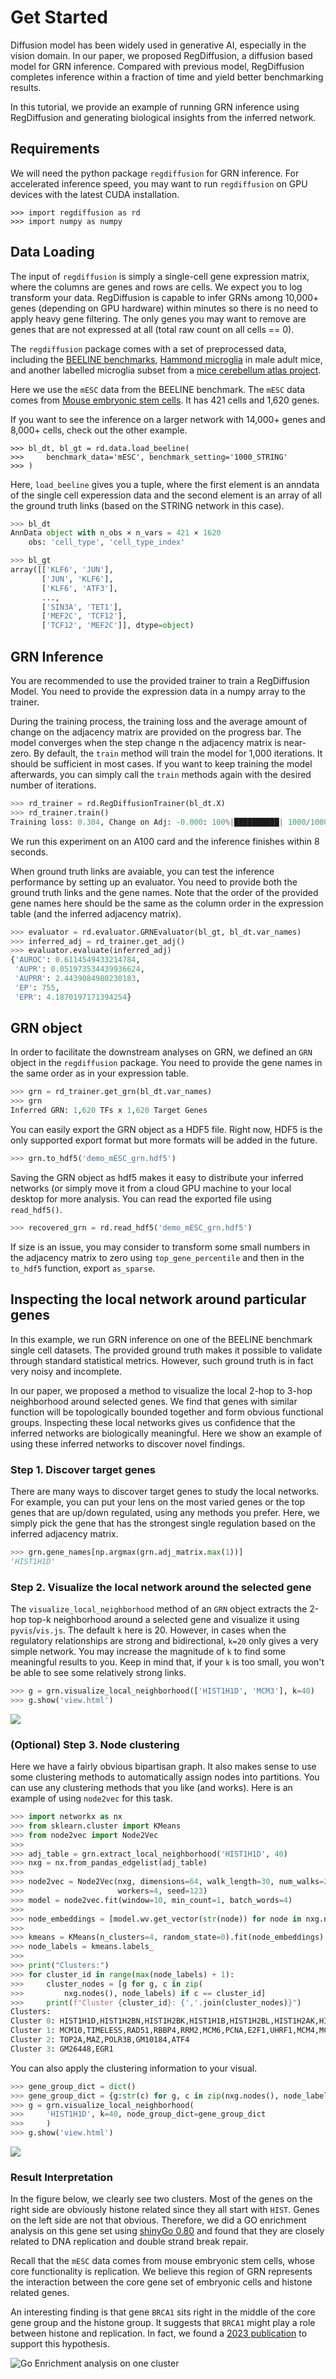 # Get Started

Diffusion model has been widely used in generative AI, especially in the vision domain. In our paper, we proposed RegDiffusion, a diffusion based model for GRN inference. Compared with previous model, RegDiffusion completes inference within a fraction of time and yield better benchmarking results. 

In this tutorial, we provide an example of running GRN inference using RegDiffusion and generating biological insights from the inferred network. 

## Requirements

We will need the python package `regdiffusion` for GRN inference. For accelerated inference speed, you may want to run `regdiffusion` on GPU devices with the latest CUDA installation.

```
>>> import regdiffusion as rd
>>> import numpy as numpy
```

## Data Loading

The input of `regdiffusion` is simply a single-cell gene expression matrix, where the columns are genes and rows are cells. We expect you to log transform your data. RegDiffusion is capable to infer GRNs among 10,000+ genes (depending on GPU hardware) within minutes so there is no need to apply heavy gene filtering. The only genes you may want to remove are genes that are not expressed at all (total raw count on all cells == 0). 

The `regdiffusion` package comes with a set of preprocessed data, including the [BEELINE benchmarks](https://pubmed.ncbi.nlm.nih.gov/31907445/), [Hammond microglia](https://pubmed.ncbi.nlm.nih.gov/30471926/) in male adult mice, and another labelled microglia subset from a [mice cerebellum atlas project](https://singlecell.broadinstitute.org/single_cell/study/SCP795/a-transcriptomic-atlas-of-the-mouse-cerebellum#study-summary). 

Here we use the `mESC` data from the BEELINE benchmark. The `mESC` data comes from [Mouse embryonic stem cells](https://www.nature.com/articles/s41467-018-02866-0). It has 421 cells and 1,620 genes. 

If you want to see the inference on a larger network with 14,000+ genes and 8,000+ cells, check out the other example. 

```
>>> bl_dt, bl_gt = rd.data.load_beeline(
>>>     benchmark_data='mESC', benchmark_setting='1000_STRING'
>>> )
```

Here, `load_beeline` gives you a tuple, where the first element is an anndata of the single cell experession data and the second element is an array of all the ground truth links (based on the STRING network in this case). 

```python
>>> bl_dt
AnnData object with n_obs × n_vars = 421 × 1620
    obs: 'cell_type', 'cell_type_index'

>>> bl_gt
array([['KLF6', 'JUN'],
       ['JUN', 'KLF6'],
       ['KLF6', 'ATF3'],
       ...,
       ['SIN3A', 'TET1'],
       ['MEF2C', 'TCF12'],
       ['TCF12', 'MEF2C']], dtype=object)
```

## GRN Inference

You are recommended to use the provided trainer to train a RegDiffusion Model. You need to provide the expression data in a numpy array to the trainer. 

During the training process, the training loss and the average amount of change on the adjacency matrix are provided on the progress bar. The model converges when the step change n the adjacency matrix is near-zero. By default, the `train` method will train the model for 1,000 iterations. It should be sufficient in most cases. If you want to keep training the model afterwards, you can simply call the `train` methods again with the desired number of iterations. 

```python
>>> rd_trainer = rd.RegDiffusionTrainer(bl_dt.X)
>>> rd_trainer.train()
Training loss: 0.304, Change on Adj: -0.000: 100%|██████████| 1000/1000 [00:06<00:00, 143.53it/s]
```


We run this experiment on an A100 card and the inference finishes within 8 seconds. 

When ground truth links are avaiable, you can test the inference performance by setting up an evaluator. You need to provide both the ground truth links and the gene names. Note that the order of the provided gene names here should be the same as the column order in the expression table (and the inferred adjacency matrix). 

```python
>>> evaluator = rd.evaluator.GRNEvaluator(bl_gt, bl_dt.var_names)
>>> inferred_adj = rd_trainer.get_adj()
>>> evaluator.evaluate(inferred_adj)
{'AUROC': 0.6114549433214784,
 'AUPR': 0.051973534439936624,
 'AUPRR': 2.4439084980230183,
 'EP': 755,
 'EPR': 4.1870197171394254}
```

## GRN object

In order to facilitate the downstream analyses on GRN, we defined an `GRN` object in the `regdiffusion` package. You need to provide the gene names in the same order as in your expression table.

```python
>>> grn = rd_trainer.get_grn(bl_dt.var_names)
>>> grn
Inferred GRN: 1,620 TFs x 1,620 Target Genes
```

You can easily export the GRN object as a HDF5 file. Right now, HDF5 is the only supported export format but more formats will be added in the future.

```python
>>> grn.to_hdf5('demo_mESC_grn.hdf5')
```

Saving the GRN object as hdf5 makes it easy to distribute your inferred networks (or simply move it from a cloud GPU machine to your local desktop for more analysis. You can read the exported file using `read_hdf5()`.

```python
>>> recovered_grn = rd.read_hdf5('demo_mESC_grn.hdf5')
```

If size is an issue, you may consider to transform some small numbers in the adjacency matrix to zero using `top_gene_percentile` and then in the `to_hdf5` function, export `as_sparse`.

## Inspecting the local network around particular genes

In this example, we run GRN inference on one of the BEELINE benchmark single cell datasets. The provided ground truth makes it possible to validate through standard statistical metrics. However, such ground truth is in fact very noisy and incomplete. 

In our paper, we proposed a method to visualize the local 2-hop to 3-hop neighborhood around selected genes. We find that genes with similar function will be topologically bounded together and form obvious functional groups. Inspecting these local networks gives us confidence that the inferred networks are biologically meaningful. Here we show an example of using these inferred networks to discover novel findings. 

### Step 1. Discover target genes

There are many ways to discover target genes to study the local networks. For example, you can put your lens on the most varied genes or the top genes that are up/down regulated, using any methods you prefer. Here, we simply pick the gene that has the strongest single regulation based on the inferred adjacency matrix. 

```python 
>>> grn.gene_names[np.argmax(grn.adj_matrix.max(1))]
'HIST1H1D'
```

### Step 2. Visualize the local network around the selected gene

The `visualize_local_neighborhood` method of an `GRN` object extracts the 2-hop top-k neighborhood around a selected gene and visualize it using `pyvis`/`vis.js`. The default `k` here is 20. However, in cases when the regulatory relationships are strong and bidirectional, `k=20` only gives a very simple network. You may increase the magnitude of `k` to find some meaningful results to you. Keep in mind that, if your `k` is too small, you won't be able to see some relatively strong links.  


```python
>>> g = grn.visualize_local_neighborhood(['HIST1H1D', 'MCM3'], k=40)
>>> g.show('view.html')
```

![](https://raw.githubusercontent.com/TuftsBCB/RegDiffusion/master/resources/mecs.png)

### (Optional) Step 3. Node clustering

Here we have a fairly obvious bipartisan graph. It also makes sense to use some clustering methods to automatically assign nodes into partitions. You can use any clustering methods that you like (and works). Here is an example of using `node2vec` for this task.

```python
>>> import networkx as nx
>>> from sklearn.cluster import KMeans
>>> from node2vec import Node2Vec
>>> 
>>> adj_table = grn.extract_local_neighborhood('HIST1H1D', 40)
>>> nxg = nx.from_pandas_edgelist(adj_table)
>>> 
>>> node2vec = Node2Vec(nxg, dimensions=64, walk_length=30, num_walks=200, 
>>>                     workers=4, seed=123)
>>> model = node2vec.fit(window=10, min_count=1, batch_words=4)
>>> 
>>> node_embeddings = [model.wv.get_vector(str(node)) for node in nxg.nodes()]
>>> 
>>> kmeans = KMeans(n_clusters=4, random_state=0).fit(node_embeddings)
>>> node_labels = kmeans.labels_
>>> 
>>> print("Clusters:")
>>> for cluster_id in range(max(node_labels) + 1):
>>>     cluster_nodes = [g for g, c in zip(
>>>         nxg.nodes(), node_labels) if c == cluster_id]
>>>     print(f"Cluster {cluster_id}: {','.join(cluster_nodes)}")
Clusters:
Cluster 0: HIST1H1D,HIST1H2BN,HIST1H2BK,HIST1H1B,HIST1H2BL,HIST1H2AK,HIST1H1A,HIST1H2AC,HIST1H2BF,HIST1H4K,HIST1H3H,HIST1H2AF,HIST1H2AI,HIST1H2AG,HIST1H2BB,DNMT1,BRCA1,KNTC1,RAD54B,GM44335,FBXO5,TAF1,ABTB1,DEK,KANK3
Cluster 1: MCM10,TIMELESS,RAD51,RBBP4,RRM2,MCM6,PCNA,E2F1,UHRF1,MCM4,MCM5,UNG,MCM7,MCM3,ZFP367,EZH2,BARD1
Cluster 2: TOP2A,MAZ,POLR3B,GM10184,ATF4
Cluster 3: GM26448,EGR1
```

You can also apply the clustering information to your visual. 

```python
>>> gene_group_dict = dict()
>>> gene_group_dict = {g:str(c) for g, c in zip(nxg.nodes(), node_labels)}
>>> g = grn.visualize_local_neighborhood(
>>>     'HIST1H1D', k=40, node_group_dict=gene_group_dict
>>>     )
>>> g.show('view.html')
```

![](https://raw.githubusercontent.com/TuftsBCB/RegDiffusion/master/resources/mecs_cluster.png)

### Result Interpretation 

In the figure below, we clearly see two clusters. Most of the genes on the right side are obviously histone related since they all start with `HIST`. Genes on the left side are not that obvious. Therefore, we did a GO enrichment analysis on this gene set using [shinyGo 0.80](http://bioinformatics.sdstate.edu/go/) and found that they are closely related to DNA replication and double strand break repair. 

Recall that the `mESC` data comes from mouse embryonic stem cells, whose core functionality is replication. We believe this region of GRN represents the interaction between the core gene set of embryonic cells and histone related genes. 

An interesting finding is that gene `BRCA1` sits right in the middle of the core gene group and the histone group. It suggests that `BRCA1` might play a role between histone and replication. In fact, we found a [2023 publication](https://www.ncbi.nlm.nih.gov/pmc/articles/PMC10292663/) to support this hypothesis.

![Go Enrichment analysis on one cluster](https://raw.githubusercontent.com/TuftsBCB/RegDiffusion/master/resources/shinygo.png)
